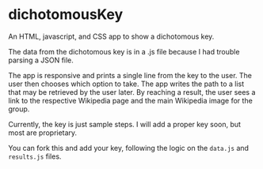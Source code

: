 # dichotomousKey
An HTML, javascript, and CSS app to show a dichotomous key.

The data from the dichotomous key is in a .js file because I had trouble parsing a JSON file.

The app is responsive and prints a single line from the key to the user. The user then chooses which option to take. The app writes the path to a list that may be retrieved by the user later. By reaching a result, the user sees a link to the respective Wikipedia page and the main Wikipedia image for the group.

Currently, the key is just sample steps. I will add a proper key soon, but most are proprietary.

You can fork this and add your key, following the logic on the `data.js` and `results.js` files.
